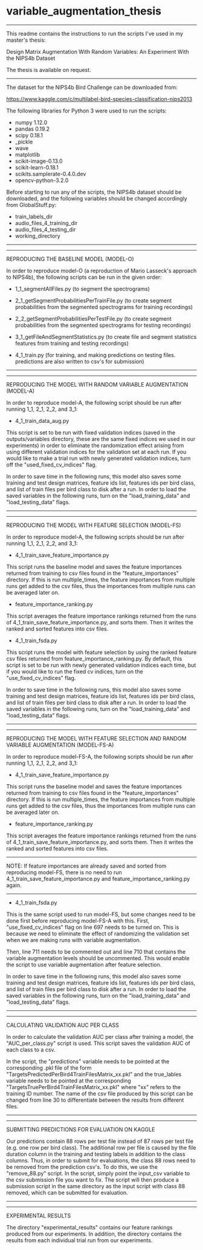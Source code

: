 # variable_augmentation_thesis

*******************
This readme contains the instructions to run the scripts I've used in my master's thesis:

Design Matrix Augmentation With Random Variables: An Experiment With the NIPS4b Dataset

The thesis is available on request.
*******************


The dataset for the NIPS4b Bird Challenge can be downloaded from:

https://www.kaggle.com/c/multilabel-bird-species-classification-nips2013

The following libraries for Python 3 were used to run the scripts:

- numpy 1.12.0
- pandas 0.19.2
- scipy 0.18.1
- _pickle
- wave
- matplotlib
- scikit-image-0.13.0
- scikit-learn-0.18.1
- scikits.samplerate-0.4.0.dev
- opencv-python-3.2.0

Before starting to run any of the scripts, the NIPS4b dataset should be downloaded, and the following variables should be changed accordingly from GlobalStuff.py:

- train_labels_dir
- audio_files_4_training_dir
- audio_files_4_testing_dir
- working_directory
--------------------------------------------------------



--------------------------------------------------------
REPRODUCING THE BASELINE MODEL (MODEL-O)

In order to reproduce model-O (a reproduction of Mario Lasseck's approach to NIPS4b), the following scripts can be run in the given order:

- 1_1_segmentAllFiles.py (to segment the spectrograms)

- 2_1_getSegmentProbabilitiesPerTrainFile.py (to create segment probabilities from the segmented spectrograms for training recordings)

- 2_2_getSegmentProbabilitiesPerTestFile.py (to create segment probabilities from the segmented spectrograms for testing recordings)

- 3_1_getFileAndSegmentStatistics.py (to create file and segment statistics features from training and testing recordings)

- 4_1_train.py	(for training, and making predictions on testing files. predictions are also written to csv's for submission)
---------------------------------------------------------



----------------------------------------------------------
REPRODUCING THE MODEL WITH RANDOM VARIABLE AUGMENTATION (MODEL-A)

In order to reproduce model-A, the following script should be run after running 1_1, 2_1, 2_2, and 3_1:

- 4_1_train_data_aug.py

This script is set to be run with fixed validation indices (saved in the outputs/variables directory, these are the same fixed indices we used in our experiments) in order to eliminate the randomization effect arising from using different validation indices for the validation set at each run. If you would like to make a trial run with newly generated validation indices, turn off the "used_fixed_cv_indices" flag. 

In order to save time in the following runs, this model also saves some training and test design matrices, feature ids list, features ids per bird class, and list of train files per bird class to disk after a run. In order to load the saved variables in the following runs, turn on the "load_training_data" and "load_testing_data" flags.

---------------------------------------------------------



---------------------------------------------------------
REPRODUCING THE MODEL WITH FEATURE SELECTION (MODEL-FS)

In order to reproduce model-A, the following scripts should be run after running 1_1, 2_1, 2_2, and 3_1:

- 4_1_train_save_feature_importance.py

This script runs the baseline model and saves the feature importances returned from training to csv files found in the "feature_importances" directory. If this is run multiple_times, the feature importances from multiple runs get added to the csv files, thus the importances from multiple runs can be averaged later on.

- feature_importance_ranking.py

This script averages the feature importance rankings returned from the runs of 4_1_train_save_feature_importance.py, and sorts them. Then it writes the ranked and sorted features into csv files.

- 4_1_train_fsda.py

This script runs the model with feature selection by using the ranked feature csv files returned from feature_importance_ranking.py. By default, this script is set to be run with newly generated validation indices each time, but if you would like to run the fixed cv indices, turn on the "use_fixed_cv_indices" flag.

In order to save time in the following runs, this model also saves some training and test design matrices, feature ids list, features ids per bird class, and list of train files per bird class to disk after a run. In order to load the saved variables in the following runs, turn on the "load_training_data" and "load_testing_data" flags.

--------------------------------------------------------



--------------------------------------------------------
REPRODUCING THE MODEL WITH FEATURE SELECTION AND RANDOM VARIABLE AUGMENTATION (MODEL-FS-A)

In order to reproduce model-FS-A, the following scripts should be run after running 1_1, 2_1, 2_2, and 3_1:

- 4_1_train_save_feature_importance.py

This script runs the baseline model and saves the feature importances returned from training to csv files found in the "feature_importances" directory. If this is run multiple_times, the feature importances from multiple runs get added to the csv files, thus the importances from multiple runs can be averaged later on.

- feature_importance_ranking.py

This script averages the feature importance rankings returned from the runs of 4_1_train_save_feature_importance.py, and sorts them. Then it writes the ranked and sorted features into csv files.

*********************************************
NOTE: If feature importances are already saved and sorted from reproducing model-FS, there is no need to run 4_1_train_save_feature_importance.py and feature_importance_ranking.py again.
********************************************

- 4_1_train_fsda.py

This is the same script used to run model-FS, but some changes need to be done first before reproducing model-FS-A with this. First, "use_fixed_cv_indices" flag on line 697 needs to be turned on. This is because we need to eliminate the effect of randomizing the validation set when we are making runs with variable augmentation. 


Then, line 711 needs to be commented out and line 710 that contains the variable augmentation levels should be uncommented. This would enable the script to use variable augmentation after feature selection.

In order to save time in the following runs, this model also saves some training and test design matrices, feature ids list, features ids per bird class, and list of train files per bird class to disk after a run. In order to load the saved variables in the following runs, turn on the "load_training_data" and "load_testing_data" flags.

-------------------------------------------------------



-------------------------------------------------------
CALCULATING VALIDATION AUC PER CLASS

In order to calculate the validation AUC per class after training a model, the "AUC_per_class.py" script is used. This script saves the validation AUC of each class to a csv.

In the script, the "predictions" variable needs to be pointed at the corresponding .pkl file of the form "TargetsPredictedPerBird4TrainFilesMatrix_xx.pkl" and the true_lables variable needs to be pointed at the corresponding "TargetsTruePerBird4TrainFilesMatrix_xx.pkl" where "xx" refers to the training ID number. The name of the csv file produced by this script can be changed from line 30 to differentiate between the results from different files.

--------------------------------------------------------



---------------------------------------------------------
SUBMITTING PREDICTIONS FOR EVALUATION ON KAGGLE

Our predictions contain 88 rows per test file instead of 87 rows per test file (e.g. one row per bird class). The additional row per file is caused by the file duration column in the training and testing labels in addition to the class columns. Thus, in order to submit for evaluations, the class 88 rows need to be removed from the prediction csv's. To do this, we use the "remove_88.py" script. In the script, simply point the input_csv variable to the csv submission file you want to fix. The script will then produce a submission script in the same directory as the input script with class 88 removed, which can be submitted for evaluation.

---------------------------------------------------------




---------------------------------------------------------
EXPERIMENTAL RESULTS

The directory "experimental_results" contains our feature rankings produced from our experiments. In addition, the directory contains the results from each individual trial run from our experiments.




